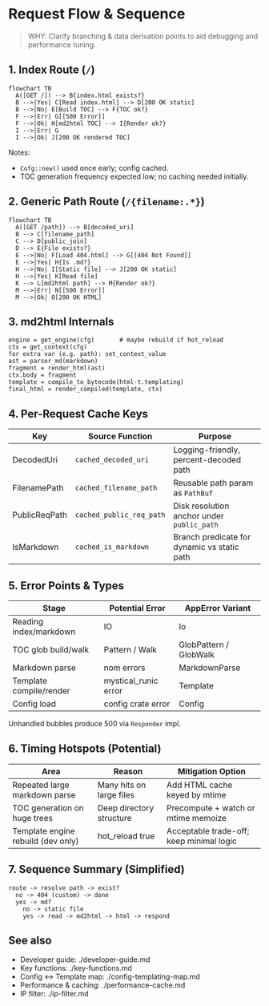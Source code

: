 # Request Flow & Sequence

> WHY: Clarify branching & data derivation points to aid debugging and performance tuning.

## 1. Index Route (`/`)

```mermaid
flowchart TB
  A([GET /]) --> B{index.html exists?}
  B -->|Yes| C[Read index.html] --> D[200 OK static]
  B -->|No| E[Build TOC] --> F{TOC ok?}
  F -->|Err| G[[500 Error]]
  F -->|Ok| H[md2html TOC] --> I{Render ok?}
  I -->|Err| G
  I -->|Ok| J[200 OK rendered TOC]
```

Notes:

- `Cofg::new()` used once early; config cached.
- TOC generation frequency expected low; no caching needed initially.

## 2. Generic Path Route (`/{filename:.*}`)

```mermaid
flowchart TB
  A([GET /path]) --> B[decoded_uri]
  B --> C[filename_path]
  C --> D[public_join]
  D --> E{File exists?}
  E -->|No| F[Load 404.html] --> G[[404 Not Found]]
  E -->|Yes| H{Is .md?}
  H -->|No| I[Static file] --> J[200 OK static]
  H -->|Yes| K[Read file]
  K --> L[md2html path] --> M{Render ok?}
  M -->|Err| N[[500 Error]]
  M -->|Ok| O[200 OK HTML]
```

## 3. md2html Internals

```text
engine = get_engine(cfg)       # maybe rebuild if hot_reload
ctx = get_context(cfg)
for extra var (e.g. path): set_context_value
ast = parser_md(markdown)
fragment = render_html(ast)
ctx.body = fragment
template = compile_to_bytecode(html-t.templating)
final_html = render_compiled(template, ctx)
```

## 4. Per-Request Cache Keys

| Key           | Source Function          | Purpose                                     |
| ------------- | ------------------------ | ------------------------------------------- |
| DecodedUri    | `cached_decoded_uri`     | Logging-friendly, percent-decoded path      |
| FilenamePath  | `cached_filename_path`   | Reusable path param as `PathBuf`            |
| PublicReqPath | `cached_public_req_path` | Disk resolution anchor under `public_path`  |
| IsMarkdown    | `cached_is_markdown`     | Branch predicate for dynamic vs static path |

## 5. Error Points & Types

| Stage                   | Potential Error      | AppError Variant       |
| ----------------------- | -------------------- | ---------------------- |
| Reading index/markdown  | IO                   | Io                     |
| TOC glob build/walk     | Pattern / Walk       | GlobPattern / GlobWalk |
| Markdown parse          | nom errors           | MarkdownParse          |
| Template compile/render | mystical_runic error | Template               |
| Config load             | config crate error   | Config                 |

Unhandled bubbles produce 500 via `Responder` impl.

## 6. Timing Hotspots (Potential)

| Area                               | Reason                   | Mitigation Option                        |
| ---------------------------------- | ------------------------ | ---------------------------------------- |
| Repeated large markdown parse      | Many hits on large files | Add HTML cache keyed by mtime            |
| TOC generation on huge trees       | Deep directory structure | Precompute + watch or mtime memoize      |
| Template engine rebuild (dev only) | hot_reload true          | Acceptable trade-off; keep minimal logic |

## 7. Sequence Summary (Simplified)

```text
route -> resolve path -> exist?
  no -> 404 (custom) -> done
  yes -> md?
    no -> static file
    yes -> read -> md2html -> html -> respond
```

## See also

- Developer guide: ./developer-guide.md
- Key functions: ./key-functions.md
- Config ↔ Template map: ./config-templating-map.md
- Performance & caching: ./performance-cache.md
- IP filter: ./ip-filter.md
